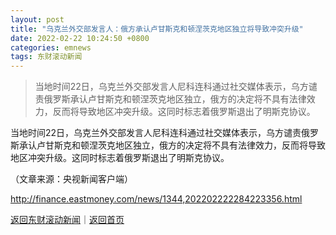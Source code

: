 ```yaml
---
layout: post
title: "乌克兰外交部发言人：俄方承认卢甘斯克和顿涅茨克地区独立将导致冲突升级"
date: 2022-02-22 10:24:50 +0800
categories: emnews
tags: 东财滚动新闻
---
```

> 当地时间22日，乌克兰外交部发言人尼科连科通过社交媒体表示，乌方谴责俄罗斯承认卢甘斯克和顿涅茨克地区独立，俄方的决定将不具有法律效力，反而将导致地区冲突升级。这同时标志着俄罗斯退出了明斯克协议。

<p>当地时间22日，乌克兰外交部发言人尼科连科通过社交媒体表示，乌方谴责俄罗斯承认卢甘斯克和顿涅茨克地区独立，俄方的决定将不具有法律效力，反而将导致地区冲突升级。这同时标志着俄罗斯退出了明斯克协议。</p><p class="em_media">（文章来源：央视新闻客户端）</p>

<http://finance.eastmoney.com/news/1344,202202222284223356.html>

[返回东财滚动新闻](//finews.withounder.com/emnews/)｜[返回首页](//finews.withounder.com/)